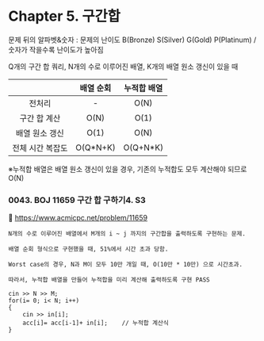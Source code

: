 # Chapter 5. 구간합 
문제 뒤의 알파벳&숫자 : 문제의 난이도 B(Bronze) S(Silver) G(Gold) P(Platinum) / 숫자가 작을수록 난이도가 높아짐

Q개의 구간 합 쿼리, N개의 수로 이루어진 배열, K개의 배열 원소 갱신이 있을 때

| |배열 순회|누적합 배열|
|:---:|:---:|:---:|
|전처리|-|O(N)|
|구간 합 계산|O(N)|O(1)|
|배열 원소 갱신|O(1)|O(N)|
|전체 시간 복잡도|O(Q*N+K)|O(Q+N*K)|

※누적합 배열은 배열 원소 갱신이 있을 경우, 기존의 누적합도 모두 계산해야 되므로 O(N)

### 0043. BOJ 11659 구간 합 구하기4. S3
:page_with_curl: https://www.acmicpc.net/problem/11659

```
N개의 수로 이루어진 배열에서 M개의 i ~ j 까지의 구간합을 출력하도록 구현하는 문제.

배열 순회 형식으로 구현했을 때, 51%에서 시간 초과 당함.

Worst case의 경우, N과 M이 모두 10만 개일 때, O(10만 * 10만) 으로 시간초과.

따라서, 누적합 배열을 만들어 누적합을 미리 계산해 출력하도록 구현 PASS

cin >> N >> M;
for(i= 0; i< N; i++)
{
	cin >> in[i];
	acc[i]= acc[i-1]+ in[i];	// 누적합 계산식
}

```